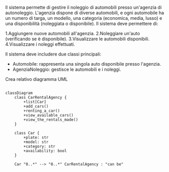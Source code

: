 Il sistema permette di gestire il noleggio di automobili presso un'agenzia di autonoleggio.
L'agenzia dispone di diverse automobili, e ogni automobile ha un numero di targa, un modello, una categoria (economica, media, lusso) e una disponibilità (noleggiata o disponibile).
Il sistema deve permettere di:

1.Aggiungere nuove automobili all'agenzia.
2.Noleggiare un'auto (verificando se è disponibile).
3.Visualizzare le automobili disponibili.
4.Visualizzare i noleggi effettuati.

Il sistema deve includere due classi principali:
- Automobile: rappresenta una singola auto disponibile presso l'agenzia.
- AgenziaNoleggio: gestisce le automobili e i noleggi.

Crea relativo diagramma UML

```mermaid

classDiagram
    class CarRentalAgency {
        +list[Car]
        +add_cars()
        +renting_a_car()
        +view_available_cars()
        +view_the_rentals_made()
    }

    class Car {
        +plate: str
        +model: str
        +category: str
        +availability: bool
    }

    Car "0..*" --> "0..*" CarRentalAgency : "can be"
```